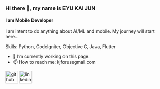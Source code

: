 ### Hi there 👋, my name is EYU KAI JUN
#### I am Mobile Developer
I am intent to do anything about AI/ML and mobile. My journey will start here...

Skills: Python, CodeIgniter, Objective C, Java, Flutter

- 🔭 I’m currently working on this page. 
- 📫 How to reach me: kjforusegmail.com 


[<img src='https://cdn.jsdelivr.net/npm/simple-icons@3.0.1/icons/github.svg' alt='github' height='40'>](https://github.com/https://github.com/EyuKJ)  [<img src='https://images.app.goo.gl/Vi7iKeoE2Pfg59r67' alt='linkedin' height='40'>](https://www.linkedin.com/in/https://www.linkedin.com/in/eyu-kai-jun-4a1a4623b//)  

